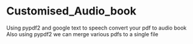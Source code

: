 # Customised_Audio_book
Using pypdf2 and google text to speech convert your pdf to audio book
Also using pypdf2 we can merge various pdfs to a single file
